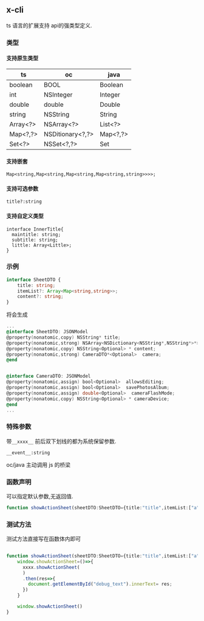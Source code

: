 ## x-cli

 ts 语言的扩展支持 api的强类型定义.

### 类型

#### 支持原生类型

| ts        | oc                | java      |
| --------- | ----------------- | --------- |
| boolean   | BOOL              | Boolean   |
| int       | NSInteger         | Integer   |
| double    | double            | Double    |
| string    | NSString          | String    |
| Array<?>  | NSArray<?>        | List<?>   |
| Map<?,?\> | NSDitionary<?,?\> | Map<?,?\> |
| Set<?>    | NSSet<?,?\>       | Set<?,\?> |

#### 支持嵌套

```
Map<string,Map<string,Map<string,Map<string,string>>>>;
```



#### 支持可选参数

```
title?:string
```



#### 支持自定义类型

```
interface InnerTitle{
  maintitle: string;
  subtitle: string;
  little: Array<Little>;
}
```



### 示例

``` ts
interface SheetDTO {
    title: string;
    itemList?: Array<Map<string,string>>;
    content?: string;
}
```



将会生成

``` objective-c
...
@interface SheetDTO: JSONModel
@property(nonatomic,copy) NSString* title;
@property(nonatomic,strong) NSArray<NSDictionary<NSString*,NSString*>*><Optional> * itemList;
@property(nonatomic,copy) NSString<Optional> * content;
@property(nonatomic,strong) CameraDTO*<Optional>  camera;
@end


@interface CameraDTO: JSONModel
@property(nonatomic,assign) bool<Optional>  allowsEditing;
@property(nonatomic,assign) bool<Optional>  savePhotosAlbum;
@property(nonatomic,assign) double<Optional>  cameraFlashMode;
@property(nonatomic,copy) NSString<Optional> * cameraDevice;
@end
... 
```



### 特殊参数

带`__xxxx__` 前后双下划线的都为系统保留参数.



```
__event__:string 
```

 oc/java 主动调用 js 的桥梁 



### 函数声明

可以指定默认参数,无返回值.

``` typescript
function showActionSheet(sheetDTO:SheetDTO={title:"title",itemList:["a","b","c"],content:"content"}){}
```



### 测试方法

测试方法直接写在函数体内即可

``` typescript
	
function showActionSheet(sheetDTO:SheetDTO={title:"title",itemList:["a","b","c"],content:"content"}){
    window.showActionSheet=()=>{
      xxxx.showActionSheet(
      )
      .then(res=>{
        document.getElementById("debug_text").innerText= res;
      })
    }

    window.showActionSheet()
}
```

